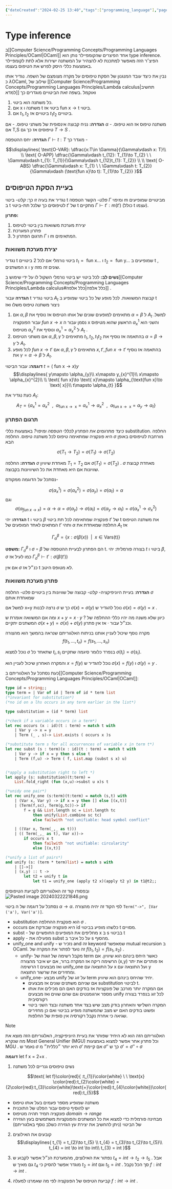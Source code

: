 ```yaml
---
{"dateCreated":"2024-02-25 13:40","tags":["programming_language"],"pageDirection":"rtl","dg-publish":true,"permalink":"/computer-science/programming-concepts/programming-languages-principles/type-inference/","dgPassFrontmatter":true}
---
```


# Type inference
ב[[Computer Science/Programming Concepts/Programming Languages Principles/OCaml\|OCaml]] אחד הפיצרים שהקומפיילר נותן הוא type inference. הפיצ׳ר הזה מאפשר למתכנת לא להצהיר על המשתנה ישירות אלא לתת לקומפיילר באמצעות כללי היסק לפרש את הטיפוס בעצמו. 

נבין את כיצד עובד המנגנון של הסקת טיפוסים על מקרה מצומצם של השפה. נגדיר אותו כ $\lambda \text{OCaml}$, שילוב של [[Computer Science/Programming Concepts/Programming Languages Principles/Lambda calculus\|תחשיב למדא]] ואוקמל .בשפה זאת הביטויים מוגדרים כך 

1) כל משתנה הוא ביטוי.
2) אם x משתנה ו t ביטוי אז $\text{fun x}\to \text{t}$ ביטוי.
3) אם $t_{1},t_{2}$ ביטויים אז $t_{1}t_{2}$ ביטויים. 

__הגדרה:__ 
נניח קבוצה אינסופית של משתני טיפוס. 
	- אם $\alpha$ משתנה טיפוס אז הוא טיפוס.
	- אם T,S טיפוסים אז כך גם $T\to S$ .

__הגדרה:__
יחס ההטפסה $\Gamma\vdash t:T$ מוגדר כך -

$$\displaylines{
\text{O-VAR}: \dfrac{x:T\in \Gamma}{\Gamma\vdash x: T}\\ \\
\text{ O-APP} \dfrac{\Gamma\vdash t_{12}: T_{1}\to T_{2}  \ \ \Gamma\vdash t_{1}: T_{1}}{\Gamma\vdash t_{12}t_{1}: T_{2}} \\ \\
\text{ O-ABS} \dfrac{\Gamma\vdash x: T_{1} \ \ \Gamma\vdash t: T_{2}}{\Gamma\vdash (\text{fun x}\to t): T_{1}\to T_{2}}
}$$

## בעיית הסקת הטיפוסים
נגדיר את בעיה זו כך:
	_קלט-_ ביטוי t 
	_פלט-_ הקשר הטפסה $\Gamma$ ומיפוי m מביטויים שמופיעים ב t לטיפוסים כך שלכל תת-ביטוי $t'$ של t מתקיים $\Gamma\vdash t':m(t')$ (כולל t עצמו).

__פתרון:__
1) יצירת מערכת משוואות בין ביטוי לטיפוס
2) פתרון המערכת
3) תרגום הפתרון ל $\Gamma$ ו m המתאימים.

### יצירת מערכת משוואות
נגדיר t ביטוי נורמלי אם לכל 2 ביטויים $t_{1}=\text{ fun x...}$ ו $t_{2}=\text{ fun y...}$ שמופיעים ב t , המשתנים x ו y שונים זה מזה.

__נשים לב:__ לכל ביטוי יש ביטוי נורמלי השקול לו על ידי שימוש ב[[Computer Science/Programming Concepts/Programming Languages Principles/Lambda calculus#כלל אלפה\|כלל אלפה]] .

__הגדרה__ עבור t ביטוי נגדיר $A_{t}$ קבוצת המשוואות. לכל מופע של כל ביטוי שמופיע ב t ניצור משתנה טיפוס משלו ואז
1) אם $\alpha,\beta$ מתאימים למופעים שונים של אותו הטיפוס אז נוסיף את $\alpha =\beta$ ל $A_{t}$ .למשל עבור הפונקציה $fun \ x\to x$ נסמן עבור ה x הראשון שהוא מטיפוס $\alpha_{x}^{1}$ והשני הוא מטיפוס $\alpha_{x}^2$ ונוסיף את $\alpha_{x}^{1}=\alpha_{x}^{2}$ ל $A_{t}$ .
2) אם משתני הטיפוס $\alpha,\beta,\gamma$ מתאימים ל $t_{1},t_{2},t_{1}t_{2}$ בהתאמה אז נוסיף את $\alpha=\beta\to \gamma$ ל $A_{t}$.
3) לכל מופע $fun \ x\to t'$ אם $\alpha,\beta,\gamma$ מתאימים ל $x,t',fun \ x\to t'$ בהתאמה אז נוסיף את  $\gamma=\alpha\to \beta$ ל $A_{t}$.

__דוגמה:__ עבור הביטוי $t=(\text{ fun x}\to x)y$ 
$$\displaylines{
y\mapsto \alpha_{y}\\
x\mapsto y_{x}^{1}\\ x\mapsto \alpha_{x}^{2}\\
\\
\text{ fun x}\to \text{ x}\mapsto \alpha_{\text{fun x}\to \text{ x}}\\
t\mapsto \alpha_{t}
}$$

כעת נגדיר את $A_{t}$:
$$A_{T}= \{\alpha_{x}^{1}=\alpha_{x}^{2}   \ \  , \ \ \alpha_{\text{fun x}\to \text{ x}} = \alpha_{x}^{1}\to \alpha_{x}^{2}  \ \ , \ \ \alpha_{\text{fun x}\to \text{ x}}= \alpha_{y} \to \alpha_{t} \}$$
### תרגום הפתרון
_כיצד מתרגמים את הפתרון לכללי הטפסה ומיפוי?_ 
באמצעות כללי substitution. החלפה היא פונקציה שמתאימה טיפוס לכל משתנה טיפוס.
החלפה $\sigma$ מורחבת לטיפוסים באופן הבא

$$\sigma(T_{1} \to T_{2})= \sigma(T_{1})\to \sigma(T_{2})$$

__הגדרה:__ החלפה $\sigma$ מאחדת שיוויון $T_{1}=T_{2}$ אם $\sigma(T_{1})= \sigma(T_{2})$ .
$\sigma$ מאחדת קבוצת שוויונות אם היא מאחדת את כל השיוויונות בקבוצה.

נסתכל על הדוגמה ממקודם- 

$$\sigma (\alpha_{x}^{1})=\sigma(\alpha_{x}^{2})= \sigma(\alpha_{y})=\sigma(\alpha_{t})=\alpha$$
וגם 
$$\sigma(\alpha_{fun \ x\to x})= \alpha \to \alpha= \sigma(\alpha_{y})\to \sigma(\alpha_{t})= \sigma(\alpha_{y}\to \alpha_{t})=\sigma(\alpha_{x}^{1}\to \sigma_{x}^{2})$$

__הגדרה:__ יהי t ביטוי ו $\beta$ פונקציה שמתאימה לכל תת ביטוי $t'$ של t את משתנה הטיפוס המתאים לאחד המופעים של $t'$ ותהי $\alpha$ החלפה שמאחדת את $A_{t}$ אז 

$$\Gamma_{\alpha}^{\beta}= \{ x: \sigma(\beta(x)) \ \ | \ \ x\in \text{Vars(t)}\}$$


__משפט:__ $\Gamma_{\sigma}^{\beta}$ ו $\sigma \circ \beta$ הם הפתרון לבעיית ההטפסה של t. בצורה פורמלית: יהי $t$ ביטוי ו $\beta,\sigma$ כמו לעיל אז $\Gamma_{\sigma}^{\beta}\vdash t': \sigma(\beta(t'))$ 

אם אין $\sigma$ כנ״ל אז t לא מטופס היטב. 

### פתרון מערכת משוואות
__הגדרה__: 
בעיית היוניפיקציה-
	_קלט-_ קבוצה של שוויונות בין ביטויים
	_פלט-_ החלפה $\sigma$ שמאחדת אותם

למשל אם x=y נרצה לבנות $\sigma$ כך ש $\sigma(x)=\sigma(y)$ נוכל להגדיר ש $\sigma(x)=\sigma(y)=x$ .

ומה אם המשוואה אומרת ש $x+y=x \cdot y$ ? כיוון שלא משנה מה יהיו כללי ההחלפה של המשתנים יתקיים $\sigma(x+y)=\sigma(x)+\sigma(y)$ וכנ״ל עבור $\cdot$ אז אין פתרון. 

מקרה נוסף שיכול לעניין אותנו בניתוח האלגוריתם שנראה בהמשך הוא מהצורה 
$$f(t_{1},\dots, t_{n})=f(s_{1},\dots , s_{n})$$

נוכל למצוא $\sigma$ שתאחד כל $t_{i}, s_{i}$ בנפרד כלומר סיגמה שתקיים $\sigma(t_{i})=\sigma(s_{i})$.

והמקרה האחרון שיכול לעניין הוא $x=f(y)$ נוכל להגדיר ש $\sigma(x)= f(y)$ ו $\sigma(y)=y$ .

כעת נסתכל על האלגוריתם ב[[Computer Science/Programming Concepts/Programming Languages Principles/OCaml\|OCaml]]:
``` OCaml
type id = string;;
type term = | Var of id | Term of id * term list
(*invariant for substitution*)
(*no id on a lhs occurs in any term earlier in the list*)

type substitution = (id * term) list

(*check if a variable occurs in a term*)
let rec occurs (x : id)(t : term) = match t with 
	| Var y -> x = y
	| Term (_ , s)-> List.exists ( occurs x )s

(*substitute term s for all accurrences of variable x in term t*)
let rec subst (s : term)(x : id)(t : term) = match t with
	| Var y -> if x = y then s else t
	| Term (f,u) -> Term ( f, List.map (subst s x) u)


(*apply a substitution right to left *)
let apply (s: substitution)(t:term) = 
	List.fold_right (fun (x,u)->subst u x)s t

(*unidy one pair*)
let rec unify_one (s:term)(t:term) = match (s,t) with
	| (Var x, Var y) -> if x = y then [] else [(x,t)]
	| (Term(f,sc), Term(g,tc))-> if 
		f = g && List.length sc = List.length tc
			then unify(List.combine sc tc)
			else failwith "not unifiable: head symbol conflict"

	| ((Var x, Term(_,_ as t)))
	| (( Term(_,_ as t), Var x))->
		if occurs x t 
			then failwith "not unifiable: circularity"
			else [(x,t)]

(*unify a list of pairs*)
and unify (s: (term * term)list) = match s with
	| []->[]
	| (x,y) :: t ->
		let t2 = unify t in 
			let t1 = unify_one (apply t2 x)(apply t2 y) in t1@t2;;
```

ובפסודו קוד זה האלגוריתם לקביעת הטיפוסים
![Pasted image 20240322221846.png](/img/user/Assets/Pasted%20image%2020240322221846.png)

נסתכל על דוגמה של ה ביטוי $\alpha \to \alpha$. לפי הקוד זה יהיה מהצורה `Term("->", [Var ('a'), Var('a')]`. 

* substitution הוא פונקצית ההחלפה $\sigma$ .
* occurs היא פונקציה שבודקת אם id כלשהו מופיע בביטוי t מסויים.
* subst - מחליפים את המופיעים החופשיים של x ב s בביטוי t
* apply - מפעילה את subst על כל איבר ב s מהסוף.
* unify_one and unify - נזכיר ש and זה keyword שמאפשר mutual recursion ב OCaml. זה נועד לפתור את המקרה של $f(t_{1},t_{2})=f(s_{1},s_{2})$ .
	* unify- מקבל רשימה של זוגות של term כאשר היחס בינהם הוא שיוויון. אם הרשימה ריקה אז המקרה ברור, אם יש איבר מהצורה (x,y) אז פותרים את יתר הרשימה t ואז מבצעים unify_one על התוצאה עם x ועל התוצאה עם y ומחזירים את שרשור התוצאה.
	* unify_one- מבצע unify על זוג של term יחיד שהיחס בינהם הוא שיוויון.
		* אם שניהם משתנים שונים אז מבצעים substitution לביטוי t.
		* אם המקרה יותר מורכב של פונקציות אז בודקים האם הם מכילים את אותו מספר ארגומנטים וגם שהם שווים ואז מבצעים unify לכל זוג בנפרד בצורה רקורסיבית
		* המקרה השלישי והאחרון בודק מצב שיש בצד אחד משתנה ובצד השני ביטוי ופשוט בודקים האם יש מצב שהמשתנה מופיע בביטוי ואם כן מחזירים שגיאה כי אחרת נקבל רקורסיה אין סופית של החלפות.

>[!note] 
>האלגוריתם הזה הוא לא היחיד שפותר את בעיית היוניפיקציה, האלגוריתם הזה מוצא את מה שנקרא Most General Unifier (MGU) וכל פתרון אחר אפשר למצוא באמצעות MGU . נאמר ש $\sigma$ היא יותר ״כללית״ מ $\sigma'$ אם קיימת $\sigma''$ כך ש $\sigma'=\sigma'' \circ \sigma$ 
>

__דוגמה__
let f x = 2+x . 
1) נשים טיפוסים גנריים לכל משתנה

$$\text{ let f}\color{red}{ :t_{1}}\color{white} \ \ \text{x} \color{red}:t_{2}\color{white} = (2\color{red}:t_{3}\color{white}\text{+}\color{red}:t_{4}\color{white})\color{red}:t_{5}$$

* משתנה שמופיע מספר פעמים בעל אותו טיפוס
* יש להוסיף טיפוס עבור הפלט של התוכנית
* פונקציה תמיד תהיה מטיפוס $domain \to range$ 
* מבחינה פורמלית כדי למצוא את כל המשתנים והפונקציות משתמשים בעץ הגזירה של הביטוי (ניתן להחשיב את יצירת עץ הגזירה כשלב נוסף באלגוריתם)

2) קובעים את האילוצים 
$$\displaylines{
t_{1} = t_{2}\to t_{5} \\
t_{4} = t_{3}\to t_{2}\to t_{5}\\
t_{4} = int \to int \to int\\
t_{3} = int
}$$

3) נפתור את האילוצים, מהמערכת הנ״ל אפשר לקבוע ש $t_{4}= int \to t_{2}\to t_{5}$ . אבל גם מאיך ש $t_{4}$ מוגדר אפשר להסיק כי $t_{2}=int$ וגם $t_{5}=int$ . סך הכל נקבל $f:int \to int$ .

4) קביעת הטיפוס של הפונקציה לפי מה שאמרנו למעלה $f:int \to int$ .